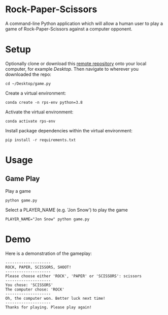 # Rock-Paper-Scissors

A command-line Python application which will allow a human user to play a game of Rock-Paper-Scissors against a computer opponent.

# Setup

Optionally clone or download this [remote repository](https://github.com/gl2486/rock-paper-scissors-exercise) onto your local computer,  for example *Desktop*. Then navigate to wherever you downloaded the repo:

```
cd ~/Desktop/game.py
```

Create a virtual environment:

```
conda create -n rps-env python=3.8
```

Activate the virtual environment:

```
conda activate rps-env
```

Install package dependencies within the virtual environment:

```
pip install -r requirements.txt
```



# Usage
## Game Play

Play a game

```
python game.py
```

Select a PLAYER_NAME (e.g. 'Jon Snow') to play the game

```
PLAYER_NAME="Jon Snow" python game.py
```


# Demo

Here is a demonstration of the gameplay:

```
--------------------
ROCK, PAPER, SCISSORS, SHOOT!
--------------------
Please choose either 'ROCK', 'PAPER' or 'SCISSORS': scissors
--------------------
You chose: 'SCISSORS'
The computer chose: 'ROCK'
--------------------
Oh, the computer won. Better luck next time!
--------------------
Thanks for playing. Please play again!
```